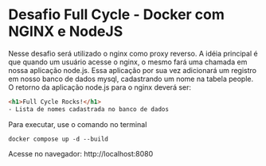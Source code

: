 # Desafio Full Cycle - Docker com NGINX e NodeJS

Nesse desafio será utilizado o nginx como proxy reverso. A idéia principal é que quando um usuário acesse o nginx, o mesmo fará uma chamada em nossa aplicação node.js. Essa aplicação por sua vez adicionará um registro em nosso banco de dados mysql, cadastrando um nome na tabela people. O retorno da aplicação node.js para o nginx deverá ser:

``` html
<h1>Full Cycle Rocks!</h1>
- Lista de nomes cadastrada no banco de dados
```

Para executar, use o comando no terminal 
```shell
docker compose up -d --build
```

Acesse no navegador: http://localhost:8080
